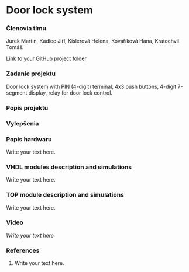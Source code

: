 # Door lock system

### Členovia tímu
Jurek Martin, Kadlec Jiří, Kislerová Helena, Kovaříková Hana, Kratochvil Tomáš.

[Link to your GitHub project folder](https://github.com/Krakenuz/Digital-electronics-1-Project)

### Zadanie projektu
Door lock system with PIN (4-digit) terminal, 4x3 push buttons, 4-digit 7-segment display, relay for door lock control.

### Popis projektu


### Vylepšenia


### Popis hardwaru
Write your text here.


### VHDL modules description and simulations
Write your text here.


### TOP module description and simulations
Write your text here.


### Video

*Write your text here*


### References

   1. Write your text here.

